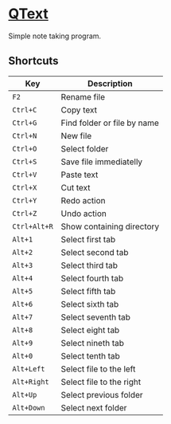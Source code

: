 [QText](https://medo64.com/qtext/)
==================================

Simple note taking program.


## Shortcuts

| Key          | Description                 |
|--------------|-----------------------------|
| `F2`         | Rename file                 |
| `Ctrl+C`     | Copy text                   |
| `Ctrl+G`     | Find folder or file by name |
| `Ctrl+N`     | New file                    |
| `Ctrl+O`     | Select folder               |
| `Ctrl+S`     | Save file immediatelly      |
| `Ctrl+V`     | Paste text                  |
| `Ctrl+X`     | Cut text                    |
| `Ctrl+Y`     | Redo action                 |
| `Ctrl+Z`     | Undo action                 |
| `Ctrl+Alt+R` | Show containing directory   |
| `Alt+1`      | Select first tab            |
| `Alt+2`      | Select second tab           |
| `Alt+3`      | Select third tab            |
| `Alt+4`      | Select fourth tab           |
| `Alt+5`      | Select fifth tab            |
| `Alt+6`      | Select sixth tab            |
| `Alt+7`      | Select seventh tab          |
| `Alt+8`      | Select eight tab            |
| `Alt+9`      | Select nineth tab           |
| `Alt+0`      | Select tenth tab            |
| `Alt+Left`   | Select file to the left     |
| `Alt+Right`  | Select file to the right    |
| `Alt+Up`     | Select previous folder      |
| `Alt+Down`   | Select next folder          |

